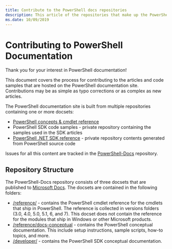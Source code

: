 ```yaml
---
title: Contribute to the PowerShell docs repositories
description: This article of the repositories that make up the PowerShell documentation.
ms.date: 10/09/2019
---
```

# Contributing to PowerShell Documentation

Thank you for your interest in PowerShell documentation!

This document covers the process for contributing to the articles and code samples that are hosted
on the PowerShell documentation site. Contributions may be as simple as typo corrections or as
complex as new articles.

The PowerShell documentation site is built from multiple repositories containing one or more
docsets:

- [PowerShell concepts & cmdlet reference][psdocs]
- PowerShell SDK code samples - private repository containing the samples used in the SDK articles
- [PowerShell .NET SDK reference](/dotnet/api/?view=pscore-6.2.0) - private repository contents
  generated from PowerShell source code

Issues for all this content are tracked in the [PowerShell-Docs][docsrepo] repository.

## Repository Structure

The PowerShell-Docs repository consists of three docsets that are published to
[Microsoft Docs][psdocs]. The docsets are contained in the following folders:

- [/reference/][ref] - contains the PowerShell cmdlet reference for the cmdlets that ship in
  PowerShell. The reference is collected in versions folders (3.0, 4.0, 5.0, 5.1, 6, and 7). This
  docset does not contain the reference for the modules that ship in Windows or other Microsoft
  products.
- [/reference/docs-conceptual][conceptual] - contains the PowerShell conceptual documentation. This
  include setup instructions, sample scripts, how-to topics, and more.
- [/developer/][SDK] - contains the PowerShell SDK conceptual documentation.

<!--link refs-->
[psdocs]: https://docs.microsoft.com/powershell
[docsrepo]: https://github.com/MicrosoftDocs/PowerShell-Docs
[ref]: https://github.com/MicrosoftDocs/PowerShell-Docs/tree/staging/reference
[conceptual]: https://github.com/MicrosoftDocs/PowerShell-Docs/tree/staging/reference/docs-conceptual
[SDK]: https://github.com/MicrosoftDocs/PowerShell-Docs/tree/staging/developer
